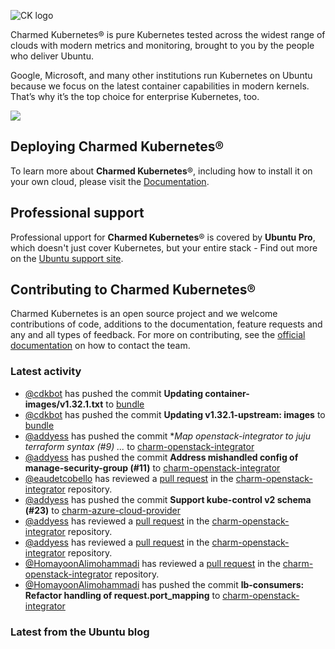 ![CK logo](https://assets.ubuntu.com/v1/451d4cf4-Charmed+Kubernetes_RGB_onWhite_2022.svg)

Charmed Kubernetes® is pure Kubernetes tested across the widest range of clouds with modern metrics and monitoring, brought to you by the people who deliver Ubuntu.

Google, Microsoft, and many other institutions run Kubernetes on Ubuntu because we focus on the latest container capabilities in modern kernels. That’s why it’s the top choice for enterprise Kubernetes, too.

![](https://assets.ubuntu.com/v1/843c77b6-juju-at-a-glace.svg)

## Deploying Charmed Kubernetes®

To learn more about **Charmed Kubernetes**®, including how to install it on your own cloud, please visit the [Documentation][docs].

## Professional support

Professional upport for **Charmed Kubernetes**® is covered by **Ubuntu Pro**, which doesn't just cover Kubernetes, but your entire stack - Find out more on the [Ubuntu support site](https://ubuntu.com/support).

## Contributing to Charmed Kubernetes®

Charmed Kubernetes is an open source project and we welcome contributions of code, additions to the documentation, feature requests and any and all types of feedback. For more on contributing, see the [official documentation][get-in-touch] on how to contact the team.

<!-- LINKS -->
[docs]: https://ubuntu.com/kubernetes/docs
[get-in-touch]: https://ubuntu.com/kubernetes/docs/get-in-touch

### Latest activity

<!-- activity starts -->
 - [@cdkbot](https://github.com/cdkbot) has pushed the commit **Updating container-images/v1.32.1.txt** to [bundle](https://github.com/charmed-kubernetes/bundle)
 - [@cdkbot](https://github.com/cdkbot) has pushed the commit **Updating v1.32.1-upstream: images** to [bundle](https://github.com/charmed-kubernetes/bundle)
 - [@addyess](https://github.com/addyess) has pushed the commit **Map openstack-integrator to juju terraform syntax (#9)  *...** to [charm-openstack-integrator](https://github.com/charmed-kubernetes/charm-openstack-integrator)
 - [@addyess](https://github.com/addyess) has pushed the commit **Address mishandled config of manage-security-group (#11)** to [charm-openstack-integrator](https://github.com/charmed-kubernetes/charm-openstack-integrator)
 - [@eaudetcobello](https://github.com/eaudetcobello) has reviewed a [pull request](https://github.com/charmed-kubernetes/charm-openstack-integrator/pull/11) in the [charm-openstack-integrator](https://github.com/charmed-kubernetes/charm-openstack-integrator) repository.
 - [@addyess](https://github.com/addyess) has pushed the commit **Support kube-control v2 schema (#23)** to [charm-azure-cloud-provider](https://github.com/charmed-kubernetes/charm-azure-cloud-provider)
 - [@addyess](https://github.com/addyess) has reviewed a [pull request](https://github.com/charmed-kubernetes/charm-openstack-integrator/pull/10) in the [charm-openstack-integrator](https://github.com/charmed-kubernetes/charm-openstack-integrator) repository.
 - [@addyess](https://github.com/addyess) has reviewed a [pull request](https://github.com/charmed-kubernetes/charm-openstack-integrator/pull/10) in the [charm-openstack-integrator](https://github.com/charmed-kubernetes/charm-openstack-integrator) repository.
 - [@HomayoonAlimohammadi](https://github.com/HomayoonAlimohammadi) has reviewed a [pull request](https://github.com/charmed-kubernetes/charm-openstack-integrator/pull/10) in the [charm-openstack-integrator](https://github.com/charmed-kubernetes/charm-openstack-integrator) repository.
 - [@HomayoonAlimohammadi](https://github.com/HomayoonAlimohammadi) has pushed the commit **lb-consumers: Refactor handling of request.port_mapping** to [charm-openstack-integrator](https://github.com/charmed-kubernetes/charm-openstack-integrator)
<!-- activity ends -->

<!-- roadmap starts -->

<!-- roadmap ends -->

### Latest from the Ubuntu blog

<!-- blog starts -->

<!-- blog ends -->
